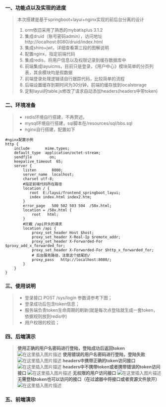 ### 一、功能点以及实现的进度

> 本次搭建是基于springboot+layui+nginx实现的前后台分离的设计
>
> 1. orm依旧采用了熟悉的mybatisplus 3.1.2
> 2. 集成druid（账号密码admin），访问地址   http://localhost:8080/druid/index.html  
> 3. 集成shiro+jwt，详细查看第三段的图解说明
> 4. 配置nginx，指定前端代码
> 5. 集成redis，将用户信息以及权限记录到缓存数据库中
> 6. 前端集成layuicms，目前只是登录，《用户中心》模块简单的分页列表，其余模块均是假数据
> 7. 前端登录处理逻辑请自行跟踪代码，比较简单的流程
> 8. 后端设置缓存到期时间为30分钟，前端的缓存放到localstorage
> 9. 定制layui的table.js修改了请求自动添加headers(headers中带token)

### 二、环境准备

> - redis环境自行搭建，不再赘述。
> - mysql环境自行搭建，sql脚本在/resources/sql/bbs.sql
> - nginx自行搭建，配置如下

```
#nginx配置示例
http {
    include       mime.types;
    default_type  application/octet-stream;
    sendfile        on;
    keepalive_timeout  65;	
    server {
        listen       8000;
        server_name  localhost;   
		charset utf-8;
		#指定前端代码所在路径
		location / {
		   root  E:/layui/frontend_springboot_layui;
		   index index.html index2.htm;
		}
        error_page   500 502 503 504  /50x.html;
        location = /50x.html {
            root   html;
        }
        #拦截 /api开头的请求
		location /api {
			proxy_set_header Host $host;
			proxy_set_header X-Real-Ip $remote_addr;
			proxy_set_header X-Forwarded-For $proxy_add_x_forwarded_for;
			proxy_set_header X-Forworded-For $http_x_forwarded_for;
			# 后台服务路径，注意这个结尾的/
            proxy_pass   http://localhost:8080/;
        }		
    }
}
```



### 三、使用说明

> -  登录接口 POST  /sys/login 参数请参考下图；
> -  登录成功后包含token信息；
> -  服务端负责token生命周期的刷新(就是每次点登陆就生成一套token，依据规则放到redis中)
> -  用户权限的校验；

### 四、后端演示

> **使用正确的用户名密码进行登陆，登陆成功后返回token**
> ![在这里插入图片描述](https://imgconvert.csdnimg.cn/aHR0cHM6Ly9pbWcuZ2F0aHViLmNuL2ltYWdlLzc0NThkMGEyODYzZGI1YjY4ZGFhYWEzYzVjYmY4NjQzLnBuZw?x-oss-process=image/format,png)
> **使用错误的用户名密码进行登陆，登陆失败**
> ![在这里插入图片描述](https://imgconvert.csdnimg.cn/aHR0cHM6Ly9pbWcuZ2F0aHViLmNuL2ltYWdlLzIwMTFmOTkzMzkyY2ZlZDgzYjljZjIxZmUxMDA3YTY4LnBuZw?x-oss-process=image/format,png)
> **headers中携带正确的token访问接口**
> ![在这里插入图片描述](https://imgconvert.csdnimg.cn/aHR0cHM6Ly9pbWcuZ2F0aHViLmNuL2ltYWdlLzNlMDIxOTRlYTM4ZTdmYzFjZGY3NjQ4YTc0M2M4Y2ZhLnBuZw?x-oss-process=image/format,png)
> **headers中不携带token或者携带错误的token访问接口**
> ![在这里插入图片描述](https://imgconvert.csdnimg.cn/aHR0cHM6Ly9pbWcuZ2F0aHViLmNuL2ltYWdlLzdlZjBmZmY4NjA5MTUyNjE2MmRkYmMyM2IyZDJiNGI1LnBuZw?x-oss-process=image/format,png)
> **无权限的用户访问接口**
> ![在这里插入图片描述](https://imgconvert.csdnimg.cn/aHR0cHM6Ly9pbWcuZ2F0aHViLmNuL2ltYWdlL2E2OWI4Njg5ZWZkMGZlNzBjYjU5MjE5NGIzOWNlODEwLnBuZw?x-oss-process=image/format,png)
> **无需登陆token也可以访问的接口（在过滤器中将接口或者资源文件放开）**
> ![在这里插入图片描述](https://imgconvert.csdnimg.cn/aHR0cHM6Ly9pbWcuZ2F0aHViLmNuL2ltYWdlLzEyMjY2ZTE5MDljNjMxYjQ2ZmE3ZjVmYTAwZWFlYzllLnBuZw?x-oss-process=image/format,png)

### 五、前端演示

